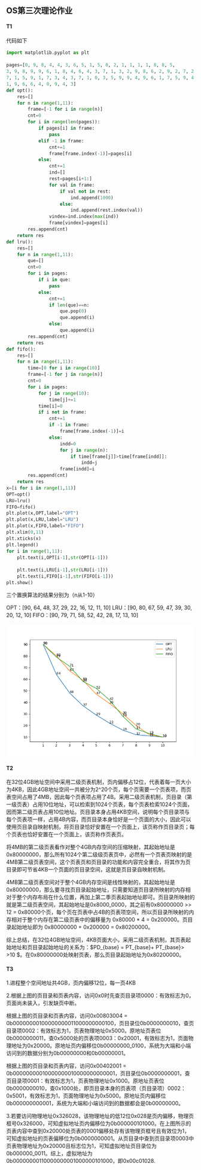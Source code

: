 ## OS第三次理论作业

#### T1

代码如下

```python
import matplotlib.pyplot as plt

pages=[0, 9, 8, 4, 4, 3, 6, 5, 1, 5, 0, 2, 1, 1, 1, 1, 8, 8, 5, 
3, 9, 8, 9, 9, 6, 1, 8, 4, 6, 4, 3, 7, 1, 3, 2, 9, 8, 6, 2, 9, 2, 7, 2, 7, 8, 4, 2, 3, 0, 1, 9, 4,
7, 1, 5, 9, 1, 7, 3, 4, 3, 7, 1, 0, 3, 5, 9, 9, 4, 9, 6, 1, 7, 5, 9, 4, 9, 7, 3, 6, 7, 7, 4, 5, 3, 5, 3, 1, 5, 6, 1, 
1, 9, 6, 6, 4, 0, 9, 4, 3]
def opt():
    res=[]
    for n in range(1,11):
        frame=[-1 for i in range(n)]
        cnt=0
        for i in range(len(pages)):
            if pages[i] in frame:
                pass
            elif -1 in frame:
                cnt+=1
                frame[frame.index(-1)]=pages[i]
            else:
                cnt+=1
                ind=[]
                rest=pages[i+1:]
                for val in frame:
                    if val not in rest:
                        ind.append(1000)
                    else:
                        ind.append(rest.index(val))
                vindex=ind.index(max(ind))
                frame[vindex]=pages[i]
        res.append(cnt)
    return res
def lru():
    res=[]
    for n in range(1,11):
        que=[]
        cnt=0
        for i in pages:
            if i in que:
                pass
            else:
                cnt+=1
                if len(que)==n:
                    que.pop(0)
                    que.append(i)
                else:
                    que.append(i)
        res.append(cnt)
    return res
def fifo():
    res=[]
    for n in range(1,11):
        time=[0 for i in range(10)]
        frame=[-1 for j in range(n)]
        cnt=0
        for i in pages:
            for j in range(10):
                time[j]+=1
            time[i]=0
            if i not in frame:
                cnt+=1
                if -1 in frame:
                    frame[frame.index(-1)]=i
                else:
                    indd=0
                    for j in range(n):
                        if time[frame[j]]>time[frame[indd]]:
                            indd=j
                    frame[indd]=i
        res.append(cnt)
    return res
x=[i for i in range(1,11)]
OPT=opt()
LRU=lru()
FIFO=fifo()
plt.plot(x,OPT,label="OPT")
plt.plot(x,LRU,label="LRU")
plt.plot(x,FIFO,label="FIFO")
plt.xlim(0,11)
plt.xticks(x)
plt.legend()
for i in range(1,11):
    plt.text(i,OPT[i-1],str(OPT[i-1]))

    plt.text(i,LRU[i-1],str(LRU[i-1]))
    plt.text(i,FIFO[i-1],str(FIFO[i-1]))
plt.show()

```

三个置换算法的结果分别为（n从1-10）

OPT：[90, 64, 48, 37, 29, 22, 16, 12, 11, 10]
LRU：[90, 80, 67, 59, 47, 39, 30, 20, 12, 10]
FIFO：[90, 79, 71, 58, 52, 42, 28, 17, 13, 10]

![fig1](fig1.png)

#### T2

在32位4GB地址空间中采用二级页表机制，页内偏移占12位，代表着每一页大小为4KB，因此4GB地址空间一共被分为2^20个页，每个页需要一个页表项，而页表空间占用了4MB，因此每个页表项占用了4B。采用二级页表机制，页目录（第一级页表）占用10位地址，可以检索到1024个页表，每个页表检索1024个页面，因而第二级页表占用10位地址。页目录本身占用4KB空间，说明每个页目录项与每个页表项一样，占用4B内容，而页目录本身恰好是一个页面的大小，因此可以使用页目录自映射机制，将页目录恰好安置在一个页面上，该页称作页目录页；每个页表也恰好安置在一个页面上，该页称作页表页。

将4MB的第二级页表看作对整个4GB内存空间的压缩映射，其起始地址是0x80000000，那么所有1024个第二级级页表页中，必然有一个页表页映射的是4MB第二级页表空间，这个页表页和页目录的功能和内容完全重合，将其作为页目录即可节省4KB一个页面的页目录空间，这就是页目录自映射机制。

4MB第二级页表空间对于整个4GB内存空间是线性映射的，其起始地址是0x80000000，那么要寻找页目录起始地址，只需要知道页目录所映射的内存相对于整个内存布局在什么位置，再加上第二季页表起始地址即可。页目录所映射的就是第二级页表空间，其起始地址是0x8000_0000，其之前有0x80000000 >> 12 = 0x80000个页，每个页在页表中占4B的页表项空间，所以页目录所映射的内存相对于整个内存在第二级页表中的偏移量为 0x80000 * 4 = 0x200000。页目录起始地址即为 0x80000000 + 0x200000 = 0x80200000。

综上总结，在32位4GB地址空间，4KB页面大小，采用二级页表机制，其页表起始地址和页目录起始地址的关系为：$PD_{base} = PT_{base}+ PT_{base}> >10 $。在0x80000000处映射页表，那么页目录起始地址为0x80200000。

#### T3

1.进程整个空间地址共4GB，页内偏移12位，每一页4KB

2.根据上图的页目录和页表内容，访问0x0时先查页目录项0000：有效标志为0，页面尚未装入，引发缺页中断。

根据上图的页目录和页表内容，访问0x00803004 = 0b00000000100000000011000000000100，页目录位0b0000000010，查页目录项0002：有效标志为1，页表物理地址0x5000。原地址页表位0b0000000011，查0x5000处的页表项0003：0x20001，有效标志为1，页面物理地址为0x20000。原地址页内偏移位0b00000000_0100，系统为大端和小端访问到的数据分别为0b00000000和0b00000001。

根据上图的页目录和页表内容，访问0x00402001 = 0b00000000010000000010000000000001，页目录位0b0000000001，查页目录项0001：有效标志为1，页表物理地址0x1000。原地址页表位0b0000000010，查0x1000处，即页目录本身的页表项（页目录项）0002：0x5001，有效标志为1，页面物理地址为0x5000。原地址页内偏移位0b000000000001，系统为大端和小端访问到的数据都会是0b00000000。

3.若要访问物理地址0x326028，该物理地址的低12位0x028是页内偏移，物理页框号0x326000，可知虚拟地址页内偏移位为0b000000101000。在上图所示的页表内容中查到0x20000处页表的0001偏移处存有该物理页框号且有效位为1，可知虚拟地址的页表偏移位为0b0000000001。从页目录中查到页目录项0003中页表物理地址为0x20000且标志位为1，可知虚拟地址页目录位为0b000000_0011。综上，虚拟地址为0b00000000110000000001000000101000，即0x00c01028.

